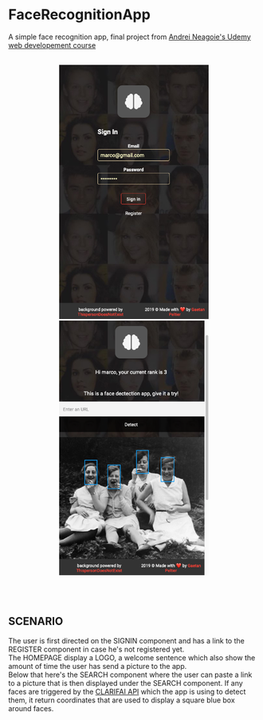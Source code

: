 # FaceRecognitionApp
A simple face recognition app, final project from <a href='https://www.udemy.com/the-complete-web-developer-zero-to-mastery/'>Andrei Neagoie's Udemy web developement course</a>
<br/>
<br/>
<p align='center'>
  <img src='https://raw.githubusercontent.com/enkienki/FaceRecognitionApp/master/faceRecoSignin.png' alt='' width='300px' />
  <img src='https://raw.githubusercontent.com/enkienki/FaceRecognitionApp/master/faceRecoHome.png' alt='' width='300px' />
</p>
<br/>
<br/>
<h2>SCENARIO</h2>
The user is first directed on the SIGNIN component and has a link to the REGISTER component in case he's not registered yet.<br/>
The HOMEPAGE display a LOGO, a welcome sentence which also show the amount of time the user has send a picture to the app.<br/>
Below that here's the SEARCH component where the user can paste a link to a picture that is then displayed under the SEARCH component. 
If any faces are triggered by the <a href='https://www.clarifai.com/'>CLARIFAI API</a> which the app is using to detect them, 
it return coordinates that are used to display a square blue box around faces.
